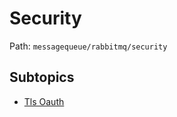 # Security

Path: `messagequeue/rabbitmq/security`

## Subtopics
- [Tls Oauth](./tls_oauth/README.md)
